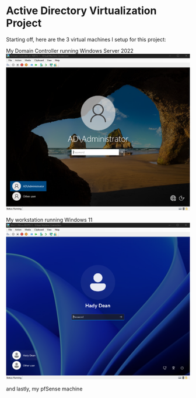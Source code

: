 # Active Directory Virtualization Project

Starting off, here are the 3 virtual machines I setup for this project:

My Domain Controller running Windows Server 2022
![](Screenshots/AD_DC_Login_Screen.png)

My workstation running Windows 11
![](Screenshots/AD_Win11VM_Login_Screen.png)

and lastly, my pfSense machine 
